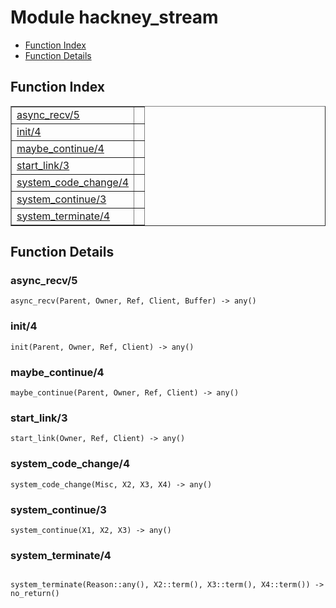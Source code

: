 

# Module hackney_stream #
* [Function Index](#index)
* [Function Details](#functions)


<a name="index"></a>

## Function Index ##


<table width="100%" border="1" cellspacing="0" cellpadding="2" summary="function index"><tr><td valign="top"><a href="#async_recv-5">async_recv/5</a></td><td></td></tr><tr><td valign="top"><a href="#init-4">init/4</a></td><td></td></tr><tr><td valign="top"><a href="#maybe_continue-4">maybe_continue/4</a></td><td></td></tr><tr><td valign="top"><a href="#start_link-3">start_link/3</a></td><td></td></tr><tr><td valign="top"><a href="#system_code_change-4">system_code_change/4</a></td><td></td></tr><tr><td valign="top"><a href="#system_continue-3">system_continue/3</a></td><td></td></tr><tr><td valign="top"><a href="#system_terminate-4">system_terminate/4</a></td><td></td></tr></table>


<a name="functions"></a>

## Function Details ##

<a name="async_recv-5"></a>

### async_recv/5 ###

`async_recv(Parent, Owner, Ref, Client, Buffer) -> any()`


<a name="init-4"></a>

### init/4 ###

`init(Parent, Owner, Ref, Client) -> any()`


<a name="maybe_continue-4"></a>

### maybe_continue/4 ###

`maybe_continue(Parent, Owner, Ref, Client) -> any()`


<a name="start_link-3"></a>

### start_link/3 ###

`start_link(Owner, Ref, Client) -> any()`


<a name="system_code_change-4"></a>

### system_code_change/4 ###

`system_code_change(Misc, X2, X3, X4) -> any()`


<a name="system_continue-3"></a>

### system_continue/3 ###

`system_continue(X1, X2, X3) -> any()`


<a name="system_terminate-4"></a>

### system_terminate/4 ###


<pre><code>
system_terminate(Reason::any(), X2::term(), X3::term(), X4::term()) -&gt; no_return()
</code></pre>

<br></br>



